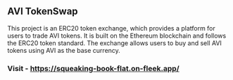 ## AVI TokenSwap
This project is an ERC20 token exchange, which provides a platform for users to trade AVI tokens. It is built on the Ethereum blockchain and follows the ERC20 token standard. The exchange allows users to buy and sell AVI tokens using AVI as the base currency.
### Visit - https://squeaking-book-flat.on-fleek.app/

